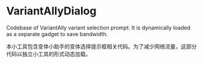 # VariantAllyDialog

Codebase of VariantAlly variant selection prompt. It is dynamically loaded as a separate gadget to save bandwidth.

本小工具包含变体小助手的变体选择提示框相关代码。为了减少网络流量，这部分代码以独立小工具的形式动态加载。

